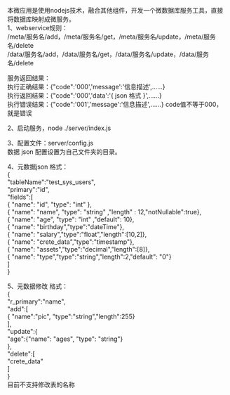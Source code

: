 本微应用是使用nodejs技术，融合其他组件，开发一个微数据库服务工具，直接将数据库映射成微服务。<br>
1、webservice规则：<br>
/meta/服务名/add，/meta/服务名/get，/meta/服务名/update，/meta/服务名/delete<br>
/data/服务名/add，/data/服务名/get，/data/服务名/update，/data/服务名/delete

服务返回结果：<br>
执行正确结果：{"code":'000','message':'信息描述',......}<br>
执行返回结果：{"code":'000','data':'{ json 格式 }',......}<br>
执行错误结果：{"code":'001','message':'信息描述',......} code值不等于000，就是错误<br>

2、启动服务，node ./server/index.js<br>

3、配置文件：server/config.js<br>
   数据 json 配置设置为自己文件夹的目录。<br>

4、元数据json 格式：<br>
{<br>
    "tableName":"test_sys_users",<br>
    "primary":"id",<br>
    "fields":[<br>
        { "name": "id", "type": "int" }, <br>
        { "name": "name", "type": "string" ,"length" : 12,"notNullable":true}, <br>
        { "name": "age", "type": "int" ,"default": 10},<br>
        { "name": "birthday","type":"dateTime"},<br>
        { "name": "salary","type":"float","length":[10,2]},<br>
        { "name": "crete_data","type":"timestamp"},<br>
        { "name": "assets","type":"decimal","length":[8]},<br>
        { "name": "type","type":"string","length":2,"default": "0"}<br>
    ]<br>
}<br>

5、元数据修改 格式：<br>
{<br>
    "r_primary":"name",<br>
    "add":[<br>
        { "name":"pic", "type":"string","length":255}<br>
    ],<br>
    "update":{<br>
       "age":{"name": "ages", "type": "string"}<br>
    },<br>
    "delete":[<br>
        "crete_data"<br>
    ]<br>
}<br>
目前不支持修改表的名称
